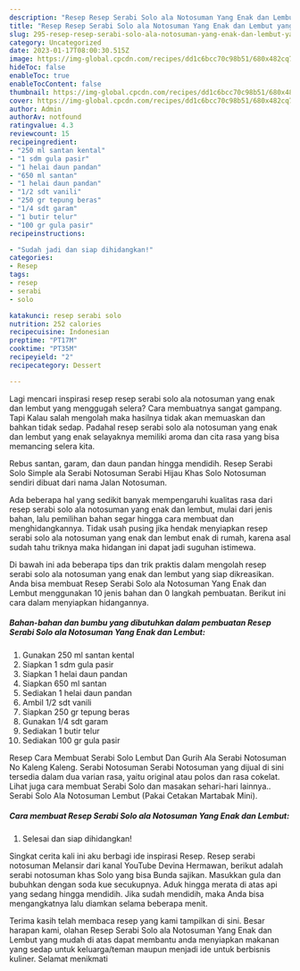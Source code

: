 ```yaml
---
description: "Resep Resep Serabi Solo ala Notosuman Yang Enak dan Lembut yang Enak}"
title: "Resep Resep Serabi Solo ala Notosuman Yang Enak dan Lembut yang Enak}"
slug: 295-resep-resep-serabi-solo-ala-notosuman-yang-enak-dan-lembut-yang-enak
category: Uncategorized
date: 2023-01-17T08:00:30.515Z
image: https://img-global.cpcdn.com/recipes/dd1c6bcc70c98b51/680x482cq70/resep-serabi-solo-ala-notosuman-yang-enak-dan-lembut-foto-resep-utama.jpg
hideToc: false
enableToc: true
enableTocContent: false
thumbnail: https://img-global.cpcdn.com/recipes/dd1c6bcc70c98b51/680x482cq70/resep-serabi-solo-ala-notosuman-yang-enak-dan-lembut-foto-resep-utama.jpg
cover: https://img-global.cpcdn.com/recipes/dd1c6bcc70c98b51/680x482cq70/resep-serabi-solo-ala-notosuman-yang-enak-dan-lembut-foto-resep-utama.jpg
author: Admin
authorAv: notfound
ratingvalue: 4.3
reviewcount: 15
recipeingredient:
- "250 ml santan kental"
- "1 sdm gula pasir"
- "1 helai daun pandan"
- "650 ml santan"
- "1 helai daun pandan"
- "1/2 sdt vanili"
- "250 gr tepung beras"
- "1/4 sdt garam"
- "1 butir telur"
- "100 gr gula pasir"
recipeinstructions:

- "Sudah jadi dan siap dihidangkan!"
categories:
- Resep
tags:
- resep
- serabi
- solo

katakunci: resep serabi solo 
nutrition: 252 calories
recipecuisine: Indonesian
preptime: "PT17M"
cooktime: "PT35M"
recipeyield: "2"
recipecategory: Dessert

---
```



Lagi mencari inspirasi resep resep serabi solo ala notosuman yang enak dan lembut yang menggugah selera? Cara membuatnya sangat gampang. Tapi Kalau salah mengolah maka hasilnya tidak akan memuaskan dan bahkan tidak sedap. Padahal resep serabi solo ala notosuman yang enak dan lembut yang enak selayaknya memiliki aroma dan cita rasa yang bisa memancing selera kita.


Rebus santan, garam, dan daun pandan hingga mendidih. Resep Serabi Solo Simple ala Serabi Notosuman Serabi Hijau Khas Solo Notosuman sendiri dibuat dari nama Jalan Notosuman.

Ada beberapa hal yang sedikit banyak mempengaruhi kualitas rasa dari resep serabi solo ala notosuman yang enak dan lembut, mulai dari jenis bahan, lalu pemilihan bahan segar hingga cara membuat dan menghidangkannya. Tidak usah pusing jika hendak menyiapkan resep serabi solo ala notosuman yang enak dan lembut enak di rumah, karena asal sudah tahu triknya maka hidangan ini dapat jadi suguhan istimewa.


Di bawah ini ada beberapa tips dan trik praktis dalam mengolah resep serabi solo ala notosuman yang enak dan lembut yang siap dikreasikan. Anda bisa membuat Resep Serabi Solo ala Notosuman Yang Enak dan Lembut menggunakan 10 jenis bahan dan 0 langkah pembuatan. Berikut ini cara dalam menyiapkan hidangannya.

<!--inarticleads1-->

##### Bahan-bahan dan bumbu yang dibutuhkan dalam pembuatan Resep Serabi Solo ala Notosuman Yang Enak dan Lembut:

1. Gunakan 250 ml santan kental
1. Siapkan 1 sdm gula pasir
1. Siapkan 1 helai daun pandan
1. Siapkan 650 ml santan
1. Sediakan 1 helai daun pandan
1. Ambil 1/2 sdt vanili
1. Siapkan 250 gr tepung beras
1. Gunakan 1/4 sdt garam
1. Sediakan 1 butir telur
1. Sediakan 100 gr gula pasir


Resep Cara Membuat Serabi Solo Lembut Dan Gurih Ala Serabi Notosuman No Kaleng Kaleng. Serabi Notosuman Serabi Notosuman yang dijual di sini tersedia dalam dua varian rasa, yaitu original atau polos dan rasa cokelat. Lihat juga cara membuat Serabi Solo dan masakan sehari-hari lainnya.. Serabi Solo Ala Notosuman Lembut (Pakai Cetakan Martabak Mini). 

<!--inarticleads2-->

##### Cara membuat Resep Serabi Solo ala Notosuman Yang Enak dan Lembut:


1. Selesai dan siap dihidangkan!

Singkat cerita kali ini aku berbagi ide inspirasi Resep. Resep serabi notosuman Melansir dari kanal YouTube Devina Hermawan, berikut adalah serabi notosuman khas Solo yang bisa Bunda sajikan. Masukkan gula dan bubuhkan dengan soda kue secukupnya. Aduk hingga merata di atas api yang sedang hingga mendidih. Jika sudah mendidih, maka Anda bisa mengangkatnya lalu diamkan selama beberapa menit. 

Terima kasih telah membaca resep yang kami tampilkan di sini. Besar harapan kami, olahan Resep Serabi Solo ala Notosuman Yang Enak dan Lembut yang mudah di atas dapat membantu anda menyiapkan makanan yang sedap untuk keluarga/teman maupun menjadi ide untuk berbisnis kuliner. Selamat menikmati
